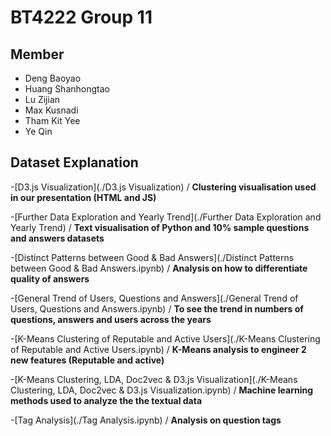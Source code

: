 # BT4222 Group 11

## Member

- Deng Baoyao
- Huang Shanhongtao
- Lu Zijian
- Max Kusnadi
- Tham Kit Yee
- Ye Qin

## Dataset Explanation
-[D3.js Visualization](./D3.js Visualization) / **Clustering visualisation used in our presentation (HTML and JS)**

-[Further Data Exploration and Yearly Trend](./Further Data Exploration and Yearly Trend) / **Text visualisation of Python and 10% sample questions and answers datasets**

-[Distinct Patterns between Good & Bad Answers](./Distinct Patterns between Good & Bad Answers.ipynb) / **Analysis on how to differentiate quality of answers**

-[General Trend of Users, Questions and Answers](./General Trend of Users, Questions and Answers.ipynb) / **To see the trend in numbers of questions, answers and users across the years**

-[K-Means Clustering of Reputable and Active Users](./K-Means Clustering of Reputable and Active Users.ipynb) / **K-Means analysis to engineer 2 new features (Reputable and active)**

-[K-Means Clustering, LDA, Doc2vec & D3.js Visualization](./K-Means Clustering, LDA, Doc2vec & D3.js Visualization.ipynb) / **Machine learning methods used to analyze the the textual data**

-[Tag Analysis](./Tag Analysis.ipynb) / **Analysis on question tags**
